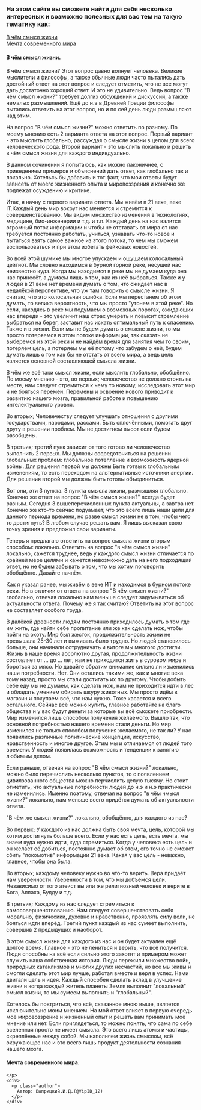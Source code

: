 <!DOCTYPE html>
<html lang="en">
<head>
  <meta charset="UTF-8">
  <meta name="viewport" content="width=device-width, initial-scale=1.0">
  <meta http-equiv="X-UA-Compatible" content="ie=edge">
  <link rel="stylesheet" href="/home/igor/CSS/bootstrap.min.css" />
  <link rel="stylesheet" href="/home/igor/CSS/index.css" />
  <title>Мир вокруг человека в 21 веке</title>
  <base target="_blank">
</head>
<body>
  <div>
    <h3>
      На этом сайте вы сможете найти для себя несколько интересных и возможно полезных для вас тем на такую тематику как:
    </h3>
    <div class="container-fluid">
      <div class="row">
        <div class="col-6">
          <a href=#first_text>В чём смысл жизни</a>
        </div>
        <div class="col-6">
          <a href="#second_text">Мечта современного мира</a>
        </div>
      </div>
    </div>
    <h4 id="first_text">
      В чём смысл жизни.
    </h4>
    <p>
      В чём смысл жизни? Этот вопрос давно волнует человека. Великие мыслители и философы, а также обычные люди
      часто пытались дать достойный ответ на этот вопрос и следует отметить, что не все могут дать достаточно
      хороший ответ. И это не удивительно. Ведь вопрос "В чём смысл жизни?" требует долгих обсуждений и дискуссий, а
      также немалых размышлений. Ещё до н.э в Древней Греции философы пытались ответить на этот вопрос, но и по сей
      день люди размышляют над этим.
    </p>
    <p>
      На вопрос "В чём смысл жизни?" можно ответить по разному. По моему мнению есть 2 варианта ответа на этот
      вопрос. Первый вариант - это мыслить глобально, рассуждая о смысле жизни в целом для всего человеческого
      рода. Второй вариант - это мыслить локально и решить в чём смысл жизни для каждого индивдуально.
    </p>
    <p>
      В данном сочинении я попытаюсь, как можно лаконичнее, с приведением примеров и объяснений дать ответ, как
      глобально так и локально. Хотельсь бы добавить и тот факт, что мои ответы будут зависеть от моего жизненного
      опыта и мировоззрения и конечно же подлежат осуждению и критике.
    </p>
    <p>
      Итак, я начну с первого варианта ответа. Мы живём в 21 веке, веке IT.Каждый день мир вокруг нас меняется и
      стремится к совершенствованию. Мы видим множество изменений в технологиях, медицине, био-инженерии и т.д. и
      т.п. Каждый день на нас валится огромный поток информации и чтобы не отставать от мира от нас требуется
      постоянно работать, учиться, узнавать что-то новое и пытаться взять самое важное из этого потока, то чем мы
      сможем воспользоваться и при этом избегать фейковых новостей.
    </p>
    <p>
      Во всей этой шумихе мы многое упускаем и ощущаем колосальный цейтнот. Мы словно находимся в бурной горной
      реке, несущей нас неизвестно куда. Когда мы находимся в реке мы не думаем куда она нас принесёт, а думаем лишь
      о том, как из неё выбраться. Также и у людей в 21 веке нет времени думать о том, что ожидает нас в недалёкой
      перспективе, что уж там говорить о смысле жизни. Я считаю, что это колосальная ошибка. Если мы перестанем об
      этом думать, то велика вероятность, что мы просто "утонем в этой реке". Но если, находясь в реке мы подумаем о возможных порогах,
      ожидающих нас впереди - это увеличит наш страх умереть и повысит стремление выбраться на берег, заставит нас
      искать оптимальный путь к спасению. Также и в жизни. Если мы не будем думать о смысле жизни, то мы просто
      потеряемся в этом потоке информации, так сказать не выберемся из этой реки и не найдём время для занятия чем то своим,
      потеряем цель, а потеряем мы её потому что забудем о ней, будем думать лишь о том как бы не отстать от всего
      мира, а ведь цель является основной составляющей смысла жизни.
    </p>
    <p>
      В чём же всё таки смысл жизни, если мыслить глобально, обобщённо. По моему мнению - это, во первых; человечество
      не должно стоять на месте, нам следует стремиться к чему то новому, исследовать этот мир и не бояться перемен.
      Перемены и освоение нового приводит к развитию нашего мозга, правильной работе и повышению интелектуального
      уровня.
    </p>
    <p>
      Во вторых; Человечеству следует улучшать отношения с другими государствами, народами, рассами. Быть сплочёнными,
      помогать друг другу в решении проблем. Мы не достигнем высот если будем разобщены.
    </p>
    <p>
      В третьих; третий пунк зависит от того готово ли человечество выполнить 2 первых. Мы должны сосредоточиться на
      решении глобальных проблем: глобальное потепление и возможность ядерной войны. Для решения первой мы должны Быть
      готвы к глобальным изменениям, то есть переходом на альтернативные источники энергии. Для решения второй мы
      должны быть готовы объединиться.
    </p>
    <p>
      Вот они, эти 3 пункта. 3 пункта смысла жизни, размышляя глобально. Конечно же ответ на вопрос "В чём смысл жизни?"
      всегда будет разным. Сегодня 3 вышеперечисленных пункта актуальны, а завтра нет. Конечно же кто-то сейчас
      подуамает, что это всего лишь наши цели для данного периода времени, но разве смысл жизни не в том, чтобы чего то
      достигнуть? В любом случае решать вам. Я лишь высказал свою точку зрения и предложил свои варианты.
    </p>
    <p>
      Теперь я предлагаю ответить на вопрос смысла жизни вторым способом: локально. Ответить на вопрос "в чём
      смысл жизни" локально, кажется труднее, ведь у каждого смысл жизни отличается по крайней мере целями
      и кажется невозможно дать на него подходящий ответ, но не будем забывать о том, что мы хотим поговорить
      обобщённо. Давайте начнём.
    </p>
    <p>
      Как я указал ранее, мы живём в веке ИТ и находимся в бурном потоке реки. Но в отличии от ответа на вопрос
      "В чём смысл жизни?" глобально, отвечая локально нам меньше следует задумываться об актуальности ответа.
      Почему же я так считаю? Ответить на этот вопрос не составляет особого труда.
    </p>
    <p>
      В далёкой древности людям постоянно приходилось думать о том где им жить, где найти себе пропитание
      или же как сделать нож, чтобы пойти на охоту. Мир был жесток, продолжительность жизни не превышала
      25-30 лет и выживать было трудно. Но людей становилось больше, они начинали сотрудничать и витоге мы многого
      достигли. Жизнь в наше время абсолютно другая, продолжительность жизни состовляет от ... до ... лет, нам
      не приходится жить в суровом мире и бороться за мясо. Но давайте обратим внимание сильно ли изменились наши
      потребности. Нет. Они остались такими же, как и многие века тому назад, просто мы стали достигать их по
      другому. Чтобы добыть себе еду мы не думаем, как сделать нож, нам не приходится идти в лес и обладать умением
      обирать шкуру животных. Мы просто идём в магазин и покупаем всё, что нам нужно. Тоже касается и всего
      остального. Сейчас всё можно купить, главное работайте на благо общества и у вас будут деньги за которые
      вы всё сможете приобрести. Мир изменился лишь способом получения желаемого. Вышло так, что основной потребностью
      нашего времени стали деньги. Но мир изменился не только способом получения желаемого, не так ли? У нас появились
      различные политические концепции, искусство, нравственность и многое другое. Этим мы и отличаемся от людей того
      времени. У людей появилась возможность и тенденции к занятию любимым делом.
    </p>
    <p>
      Если раньше, отвечая на вопрос "В чём смысл жизни?" локально, можно было перечислить несколько пунктов, то
      с появлением цивилзованного общества можно перчислить целую тысячу. Но стоит отметить, что актуальные
      потребности людей до н.э и н.э практически не изменились. Именно поэтому, отвечая на вопрос "в чём чмысл жизни?"
      локально, нам меньше всего придётся думать об актуальности ответа.
    </p>
    <p>
      "В чём же смысл жизни?" локально, обобщённо, для каждого из нас?
    </p>
    <p>
      Во первых; У каждого из нас должна быть своя мечта, цель, которой мы хотим достигнуть больше всего.
      Если у нас есть цель, есть мечта, мы знаем куда нужно идти, куда стремиться. Когда у человека есть цель
      и он желает её добиться, постоянно думает об этом, его точно не сможет сбить "локомотив" информации 21 века.
      Какая у вас цель - неважно, главное, чтобы она была.
    </p>
    <p>
      Во вторых; каждому человеку нужно во что-то верить. Вера придаёт нам уверенности. Уверенности в том, что
      мы добъёмся цели. Независимо от того атеист вы или же религиозный человек и верите в Бога, Аллаха,
      Будду и т.д.
    </p>
    <p>
      В третьих; Каждому из нас следует стремиться к самосовершенствованию. Нам следует совершенствовать себя
      морально, физичесики, духовно и нравственно, проявлять силу воли, не бояться идти вперёд. Третий пункт
      каждый из нас сумеет выполнить, совершив 2 предыдущих и наоборот.
    </p>
    <p>
      В этом смысл жизни для каждого из нас и он будет актуален ещё долгое время. Главное - это не лениться и
      верить, что всё получится. Люди способны на всё если сильно этого захотят и примером может служить наша
      собственная история. Люди пережили множество войн, природных катаклизмов и многих других несчастий, но
      все мы живы и смогли сделать этот мир лучше, работая вместе и веря в успех. Нами двигали цель и идея.
      Каждый способен сделать вклад в улучшение жизни и когда каждый житель планеты Земля выполнит "локальный"
      смысл жизни, то мы сумеем выполнить и "глобальный".
    </p>
    <p>
      Хотелось бы повтриться, что всё, сказанное мною выше, является исключительно моим мнением. На мой ответ
      влияет в первую очередь моё мировоззрение и жизненный опыт и решать вам принимать моё мнение или нет. Если
      приглядеться, то можно понять, что сама по себе вселенная просто не имеет смысла. Это всего лишь атомы и частицы,
      скреплённые между собой. Мы наполняем жизнь смыслом, всё окружающее нас и это всего лишь продукт деятельности
      сознания нашего мозга.
    </p>
    <h4 id="second_text">
      Мечта современного мира.
    </h4>
    <p>



    </p>
    <div>
      <p class="author">
        Автор: Выприцкий.И.Д.(@VipID_12)
      </p>
    </div>
  </div>
</body>
</html>
